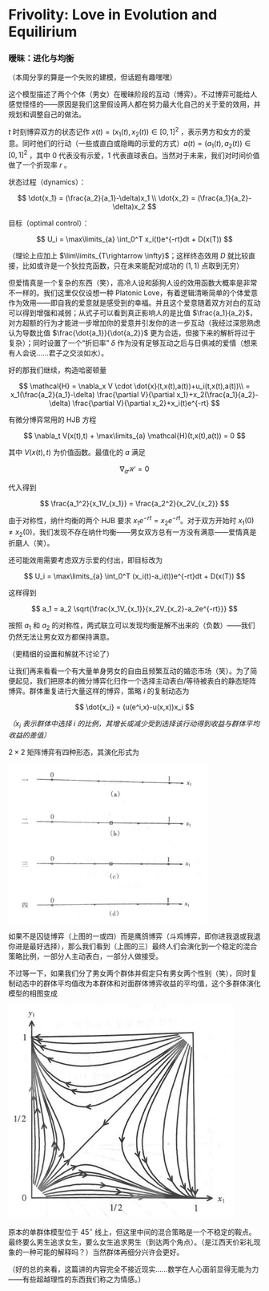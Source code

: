 # Frivolity: Love in Evolution and Equilirium

### 暧昧：进化与均衡

（本周分享的算是一个失败的建模，但话题有趣嘿嘿）

这个模型描述了两个个体（男女）在暧昧阶段的互动（博弈）。不过博弈可能给人感觉怪怪的——原因是我们这里假设两人都在努力最大化自己的关于爱的效用，并规划和调整自己的做法。

$t$ 时刻博弈双方的状态记作 $x(t)=(x_1(t), x_2(t)) \in [0,1]^2$ ，表示男方和女方的爱意。同时他们的行动（一些或直白或隐晦的示爱的方式）$a(t)=(a_1(t), a_2(t)) \in [0,1]^2$ ，其中 $0$ 代表没有示爱，$1$ 代表直球表白。当然对于未来，我们对时间价值做了一个折现率 $r$ 。

状态过程（dynamics）：

$$
\dot{x_1} = (\frac{a_2}{a_1}-\delta)x_1 \\
\dot{x_2} = (\frac{a_1}{a_2}-\delta)x_2
$$

目标（optimal control）：

$$
U_i = \max\limits_{a} \int_0^T x_i(t)e^{-rt}dt + D(x(T))
$$

（理论上应加上 $\lim\limits_{T\rightarrow \infty}$；这样终态效用 $D$ 就比较直接，比如或许是一个狄拉克函数，只在未来能配对成功的 $(1,1)$ 点取到无穷）

但爱情真是一个复杂的东西（笑），高冷人设和舔狗人设的效用函数大概率是非常不一样的。我们这里仅仅设想一种 Platonic Love，有着逻辑清晰简单的个体爱意作为效用——即自我的爱意就是感受到的幸福。并且这个爱意随着双方对白的互动可以得到增强和减弱；从式子可以看到真正影响人的是比值 $\frac{a_1}{a_2}$，对方超额的行为才能进一步增加你的爱意并引发你的进一步互动（我经过深思熟虑认为导数比值 $\frac{\dot{a_1}}{\dot{a_2}}$ 更为合适，但接下来的解析将过于复杂）；同时设置了一个“折旧率” $\delta$ 作为没有足够互动之后与日俱减的爱情（想来有人会说……君子之交淡如水）。

好的那我们继续，构造哈密顿量

$$
\mathcal{H} = \nabla_x V \cdot \dot{x}(t,x(t),a(t))+u_i(t,x(t),a(t))\\
= x_1(\frac{a_2}{a_1}-\delta) \frac{\partial V}{\partial x_1}+x_2(\frac{a_1}{a_2}-\delta) \frac{\partial V}{\partial x_2}+x_i(t)e^{-rt}
$$

有微分博弈常用的 HJB 方程

$$
\nabla_t V(x(t),t) + \max\limits_{a} \mathcal{H}(t,x(t),a(t)) = 0
$$

其中 $V(x(t),t)$ 为价值函数。最值化的 $a$ 满足

$$
\nabla_a \mathcal{H} = 0
$$

代入得到

$$
\frac{a_1^2}{x_1V_{x_1}} = \frac{a_2^2}{x_2V_{x_2}}
$$

由于对称性，纳什均衡的两个 HJB 要求 $x_1 e^{-rt} = x_2 e^{-rt}$。对于双方开始时 $x_1(0) \neq x_2(0)$，我们发现不存在纳什均衡——男女双方总有一方没有满意——爱情真是折磨人（笑）。

还可能效用需要考虑双方示爱的付出，即目标改为

$$
U_i = \max\limits_{a} \int_0^T (x_i(t)-a_i(t))e^{-rt}dt + D(x(T))
$$

这样得到

$$
a_1 = a_2 \sqrt{\frac{x_1V_{x_1}}{x_2V_{x_2}-a_2e^{-rt}}}
$$

按照 $a_1$ 和 $a_2$ 的对称性，两式联立可以发现均衡是解不出来的（负数）——我们仍然无法让男女双方都保持满意。

（更精细的设置和解就不讨论了）

让我们再来看看一个有大量单身男女的自由且频繁互动的婚恋市场（笑）。为了简便起见，我们把原本的微分博弈化归作一个选择主动表白/等待被表白的静态矩阵博弈。群体重复进行大量这样的博弈，策略 $i$ 的复制动态为

$$
\dot{x_i} = (u(e^i,x)-u(x,x))x_i
$$

*（$x_i$ 表示群体中选择 $i$ 的比例，其增长或减少受到选择该行动得到收益与群体平均收益的差值）*

$2\times 2$ 矩阵博弈有四种形态，其演化形式为

![](./graph/23.11.3.jpg)

如果不是囚徒博弈（上图的一或四）而是鹰鸽博弈（斗鸡博弈，即你进我退或我退你进是最好选择），那么我们看到（上图的三）最终人们会演化到一个稳定的混合策略比例，一部分人主动表白，一部分人做接受。

不过等一下，如果我们分了男女两个群体并假定只有男女两个性别（笑），同时复制动态中的群体平均值改为本群体和对面群体博弈收益的平均值，这个多群体演化模型的相图变成

![](./graph/23.11.3(2).jpg)

原本的单群体模型位于 $45^{\circ}$ 线上，但这里中间的混合策略是一个不稳定的鞍点。最终要么男生追求女生，要么女生追求男生（到达两个角点）。（是江西天价彩礼现象的一种可能的解释吗？）当然群体再细分兴许会更好。

（好的总的来看，这篇讲的内容完全不接近现实……数学在人心面前显得无能为力——有些超越理性的东西我们称之为情感。）
